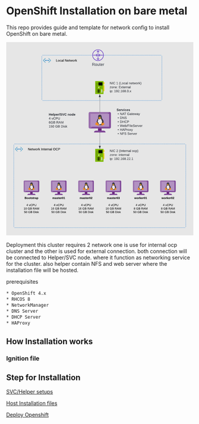 # OpenShift Installation on bare metal

This repo provides guide and template for network config to install OpenShift on bare metal.

![network-diagram](docs//images/netdiag.png)

Deployment this cluster requires 2 network one is use for internal ocp cluster and the other is used for external connection. both connection will be connected to Helper/SVC node. where it function as networking service for the cluster. also helper contain NFS and web server where the installation file will be hosted.

prerequisites

    * OpenShift 4.x
    * RHCOS 8
    * NetworkManager
    * DNS Server
    * DHCP Server
    * HAProxy

## How Installation works
### Ignition file

## Step for Installation

[SVC/Helper setups](docs/svc-setups.md)

[Host Installation files](docs/host-installation.md)

[Deploy Openshift](docs/deploy-openshift.md)